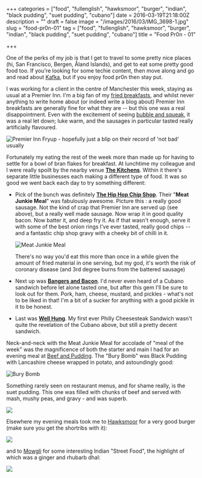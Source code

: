 +++
categories = ["food", "fullenglish", "hawksmoor", "burger", "indian", "black pudding", "suet pudding", "cubano"]
date = 2016-03-19T21:18:00Z
description = ""
draft = false
image = "/images/2016/03/IMG_3698-1.jpg"
slug = "food-pr0n-01"
tag = ["food", "fullenglish", "hawksmoor", "burger", "indian", "black pudding", "suet pudding", "cubano"]
title = "Food Pr0n - 01"

+++

One of the perks of my job is that I get to travel to some pretty nice places (hi, San Francisco, Bergen, Åland Islands), and get to eat some pretty good food too. If you're looking for some techie content, then move along and go and read about [Kafka](http://rmoff.net/2016/03/16/oracle-goldengate-kafka-hive-on-bigdatalite-4-4/), but if you enjoy food pr0n then stay put.

I was working for a client in the centre of Manchester this week, staying as usual at a Premier Inn. I'm a big fan of my [fried breakfasts](http://rmoff.net/2016/02/26/fullenglish/), and whilst never anything to write home about (or indeed write a blog about) Premier Inn breakfasts are generally fine for what they are -- but this one was a real disappointment. Even with the excitement of seeing [bubble and squeak](https://en.wikipedia.org/wiki/Bubble_and_squeak), it was a real let down; luke warm, and the sausages in particular tasted really artificially flavoured. 

![Premier Inn Fryup - hopefully just a blip on their record of 'not bad' usually](/images/2016/03/IMG_3694--1--2.JPG)

Fortunately my eating the rest of the week more than made up for having to settle for a bowl of bran flakes for breakfast. At lunchtime my colleague and I were really spoilt by the nearby venue **[The Kitchens](http://thekitchensleftbank.com/)**. Within it there's separate little businesses each making a different type of food. It was so good we went back each day to try something different: 

* Pick of the bunch was definitely **[The Hip Hop Chip Shop](https://twitter.com/thehiphopchippy)**. Their "**Meat Junkie Meal**" was fabulously awesome. Picture this : a really good sausage. Not the kind of crap that Premier Inn are served up (see above), but a really well made sausage. Now wrap it in good quality bacon. Now batter it, and deep fry it. As if that wasn't enough, serve it with some of the best onion rings I've ever tasted, really good chips -- and a fantastic chip shop gravy with a cheeky bit of chilli in it.
    
  ![Meat Junkie Meal](/images/2016/03/IMG_3698.jpg)

  There's no way you'd eat this more than once in a while given the amount of fried material in one serving, but my god, it's worth the risk of coronary disease (and 3rd degree burns from the battered sausage)

* Next up was **[Bangers and Bacon](https://twitter.com/bangersandbacon)**. I'd never even heard of a Cubano sandwich before let alone tasted one, but after this gem I'll be sure to look out for them. Pork, ham, cheese, mustard, and pickles - what's not to be liked in that! I'm a bit of a sucker for anything with a good pickle in it to be honest. 

* Last was **[Well Hung](https://twitter.com/wellhungkitchen)**. My first ever Philly Cheesesteak Sandwich wasn't quite the revelation of the Cubano above, but still a pretty decent sandwich. 

Neck-and-neck with the Meat Junkie Meal for accolade of "meal of the week" was the magnificence of both the starter and main I had for an evening meal at [Beef and Pudding](http://www.beefandpudding.co.uk/). The "Bury Bomb" was Black Pudding with Lancashire cheese wrapped in potato, and astoundingly good: 

![Bury Bomb](/images/2016/03/IMG_3687.jpg)

Something rarely seen on restaurant menus, and for shame really, is the suet pudding. This one was filled with chunks of beef and served with mash, mushy peas, and gravy - and was superb. 

![](/images/2016/03/IMG_3689.jpg)

Elsewhere my evening meals took me to [Hawksmoor](http://thehawksmoor.com/locations/manchester/) for a very good burger (make sure you get the shortribs with it): 

![](/images/2016/03/IMG_3692.jpg)

and to [Mowgli](http://www.mowglistreetfood.com/) for some interesting Indian "Street Food", the highlight of which was a ginger and rhubarb dhal: 

![](/images/2016/03/IMG_3706.jpg)
